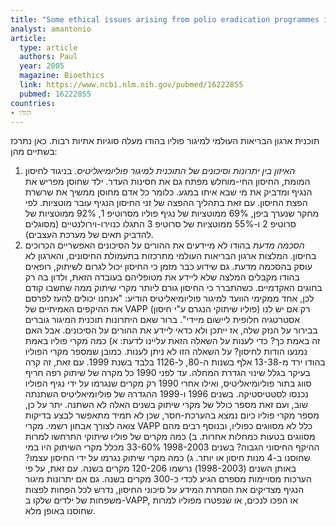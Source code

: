 ```yaml
---
title: "Some ethical issues arising from polio eradication programmes in India"
analyst: amantonio
article:
  type: article
  authors: Paul
  year: 2005
  magazine: Bioethics
  link: https://www.ncbi.nlm.nih.gov/pubmed/16222855
  pubmed: 16222855
countries:
- הודו
---
```


תוכנית ארגון הבריאות העולמי למיגור פוליו בהודו מעלה סוגיות אתיות רבות. כאן נתרכז בשתיים מהן:
1) *האיזון בין יתרונות וסיכונים של התוכנית למיגור פוליומיאליטיס.*
בניגוד לחיסון המומת, החיסון החי-מוחלש מפתח גם את חסינות העדר. ילד שחוסן מפריש את הנגיף ומדביק את מי שבא איתו במגע. כלומר כל אדם מחוסן ממשיך את שרשרת הפצת החיסון.
עם זאת בתהליך ההפצה של זני החיסון הנגיף עובר מוטציות. לפי מחקר שנערך ביפן, 69% ממוטציות של נגיף פוליו מסרוטיפ 1, 92% ממוטציות של סרוטיפ 2 ו-55% ממוטציות של סרוטיפ 3 התגלו כנוירו-וירולנטיים (מסוגלים להדביק תאים של מערכת העצבים).
2) *הסכמה מדעת*
בהודו לא מיידעים את ההורים על הסיכונים האפשריים הכרוכים בחיסון. המלצות ארגון הבריאות העולמי מתרכזות בתעמולת החיסונים, והארגון לא עוסק בהסכמה מדעת. גם שידוע כבר מזמן כי החיסון יכול לגרום לשיתוק, רופאים בהודו מקבלים המלצה שלא ליידע את מטופליהם בעובדה הזאת, ולדון בה רק בחוגים האקדמיים. כשהתברר כי החיסון גורם ליותר מקרי שיתוק ממה שחשבו קודם לכן, אחד ממקימי הוועד למיגור פוליומיאליטיס הודיע: "אנחנו יכולים להעז לפרסם את ההיקפים האמיתיים של VAPP (פוליו שיתוקי הנגרם ע"י חיסון) רק אם יש לנו אסטרטגיה חלופית ליישום מיידי".
ברור שאם היתרונות תוכנית המיגור גוברים בבירור על הנזק שלה, אז ייתכן ולא כדאי ליידע את ההורים על הסיכונים. אבל האם זה באמת כך?
כדי לענות על השאלה הזאת עליינו לדעת:
א) כמה מקרי פוליו באמת נמנעו הודות לחיסון?
על השאלה הזו לא ניתן לענות. כמובן שמספר מקרי הפוליו בהודו ירד מ-13-38 אלף בשנות ה-80, ל-1126 בלבד בשנת 1999. עם זאת, זה קרה בעיקר בגלל שינוי הגדרת המחלה. עד לפני 1990 כל מקרה של שיתוק רפה חריף סווג בתור פוליומיאליטיס, ואילו אחרי 1990 רק מקרים שנגרמו על ידי נגיף הפוליו נכנסו לסטטיסטיקה. בשנים 1996 ו-1999 ההגדרה של פוליומיאליטיס השתנתה שוב, ועם זאת מספר כולל של מקרי שיתוק בשנים האלה לא השתנה. יתר על כן, מספר מקרי פוליו כיום נמצא בהערכת-חסר, שכן לא תמיד מתאפשר לבצע בדיקות צואה לצורך אבחון רשמי. מקרי VAPP כלל לא מסווגים כפוליו, ובנוסף רבים מהם מסווגים בטעות כמחלות אחרות.
ב) כמה מקרים של פוליו שיתוקי התרחשו למרות ההיקף החיסוני הגבוה? בשנים 1998-2003 33-60% מכלל מקרי השיתוק היו במי שחוסנו ב-4 מנות חיסון או יותר.
ג) כמה מקרי שיתוק נגרמו על ידי החיסון עצמו? באותן השנים (1998-2003) נרשמו 120-206 מקרים בשנה. עם זאת, על פי הערכות מסויימות מספרם הגיע לכדי כ-300 מקרים בשנה.
גם אם יתרונות מיגור הנגיף מצדיקים את הסתרת המידע על סיכוני החיסון, נדרש לכל הפחות לפצות משפחות של ילדים שלקו ב-VAPP, או הפכו לנכים, או שנפטרו מפוליו למרות שחוסנו באופן מלא.
